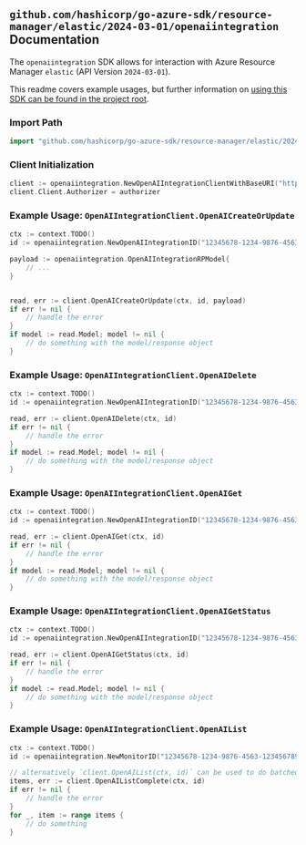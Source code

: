 
## `github.com/hashicorp/go-azure-sdk/resource-manager/elastic/2024-03-01/openaiintegration` Documentation

The `openaiintegration` SDK allows for interaction with Azure Resource Manager `elastic` (API Version `2024-03-01`).

This readme covers example usages, but further information on [using this SDK can be found in the project root](https://github.com/hashicorp/go-azure-sdk/tree/main/docs).

### Import Path

```go
import "github.com/hashicorp/go-azure-sdk/resource-manager/elastic/2024-03-01/openaiintegration"
```


### Client Initialization

```go
client := openaiintegration.NewOpenAIIntegrationClientWithBaseURI("https://management.azure.com")
client.Client.Authorizer = authorizer
```


### Example Usage: `OpenAIIntegrationClient.OpenAICreateOrUpdate`

```go
ctx := context.TODO()
id := openaiintegration.NewOpenAIIntegrationID("12345678-1234-9876-4563-123456789012", "example-resource-group", "monitorName", "integrationName")

payload := openaiintegration.OpenAIIntegrationRPModel{
	// ...
}


read, err := client.OpenAICreateOrUpdate(ctx, id, payload)
if err != nil {
	// handle the error
}
if model := read.Model; model != nil {
	// do something with the model/response object
}
```


### Example Usage: `OpenAIIntegrationClient.OpenAIDelete`

```go
ctx := context.TODO()
id := openaiintegration.NewOpenAIIntegrationID("12345678-1234-9876-4563-123456789012", "example-resource-group", "monitorName", "integrationName")

read, err := client.OpenAIDelete(ctx, id)
if err != nil {
	// handle the error
}
if model := read.Model; model != nil {
	// do something with the model/response object
}
```


### Example Usage: `OpenAIIntegrationClient.OpenAIGet`

```go
ctx := context.TODO()
id := openaiintegration.NewOpenAIIntegrationID("12345678-1234-9876-4563-123456789012", "example-resource-group", "monitorName", "integrationName")

read, err := client.OpenAIGet(ctx, id)
if err != nil {
	// handle the error
}
if model := read.Model; model != nil {
	// do something with the model/response object
}
```


### Example Usage: `OpenAIIntegrationClient.OpenAIGetStatus`

```go
ctx := context.TODO()
id := openaiintegration.NewOpenAIIntegrationID("12345678-1234-9876-4563-123456789012", "example-resource-group", "monitorName", "integrationName")

read, err := client.OpenAIGetStatus(ctx, id)
if err != nil {
	// handle the error
}
if model := read.Model; model != nil {
	// do something with the model/response object
}
```


### Example Usage: `OpenAIIntegrationClient.OpenAIList`

```go
ctx := context.TODO()
id := openaiintegration.NewMonitorID("12345678-1234-9876-4563-123456789012", "example-resource-group", "monitorName")

// alternatively `client.OpenAIList(ctx, id)` can be used to do batched pagination
items, err := client.OpenAIListComplete(ctx, id)
if err != nil {
	// handle the error
}
for _, item := range items {
	// do something
}
```
